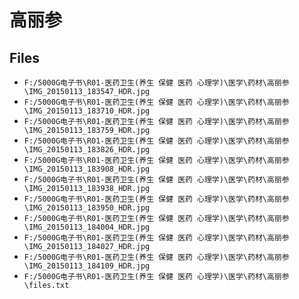 # 高丽参

## Files

- `F:/5000G电子书\R01-医药卫生(养生 保健 医药 心理学)\医学\药材\高丽参\IMG_20150113_183547_HDR.jpg`
- `F:/5000G电子书\R01-医药卫生(养生 保健 医药 心理学)\医学\药材\高丽参\IMG_20150113_183710_HDR.jpg`
- `F:/5000G电子书\R01-医药卫生(养生 保健 医药 心理学)\医学\药材\高丽参\IMG_20150113_183759_HDR.jpg`
- `F:/5000G电子书\R01-医药卫生(养生 保健 医药 心理学)\医学\药材\高丽参\IMG_20150113_183826_HDR.jpg`
- `F:/5000G电子书\R01-医药卫生(养生 保健 医药 心理学)\医学\药材\高丽参\IMG_20150113_183908_HDR.jpg`
- `F:/5000G电子书\R01-医药卫生(养生 保健 医药 心理学)\医学\药材\高丽参\IMG_20150113_183938_HDR.jpg`
- `F:/5000G电子书\R01-医药卫生(养生 保健 医药 心理学)\医学\药材\高丽参\IMG_20150113_183950_HDR.jpg`
- `F:/5000G电子书\R01-医药卫生(养生 保健 医药 心理学)\医学\药材\高丽参\IMG_20150113_184004_HDR.jpg`
- `F:/5000G电子书\R01-医药卫生(养生 保健 医药 心理学)\医学\药材\高丽参\IMG_20150113_184027_HDR.jpg`
- `F:/5000G电子书\R01-医药卫生(养生 保健 医药 心理学)\医学\药材\高丽参\IMG_20150113_184109_HDR.jpg`
- `F:/5000G电子书\R01-医药卫生(养生 保健 医药 心理学)\医学\药材\高丽参\files.txt`
